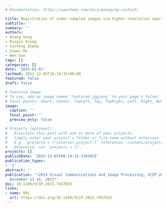 ```yaml
---
# Documentation: https://wowchemy.com/docs/managing-content/

title: Registration of under-sampled images via higher resolution spectrum restoration
subtitle: ''
summary: ''
authors:
- Qiang Song
- Ruiqin Xiong
- Xinfeng Zhang
- Siwei Ma
- Wen Gao
tags: []
categories: []
date: '2015-01-01'
lastmod: 2022-12-05T16:14:32+08:00
featured: false
draft: false

# Featured image
# To use, add an image named `featured.jpg/png` to your page's folder.
# Focal points: Smart, Center, TopLeft, Top, TopRight, Left, Right, BottomLeft, Bottom, BottomRight.
image:
  caption: ''
  focal_point: ''
  preview_only: false

# Projects (optional).
#   Associate this post with one or more of your projects.
#   Simply enter your project's folder or file name without extension.
#   E.g. `projects = ["internal-project"]` references `content/project/deep-learning/index.md`.
#   Otherwise, set `projects = []`.
projects: []
publishDate: '2022-12-05T08:14:32.139345Z'
publication_types:
- '1'
abstract: ''
publication: '*2015 Visual Communications and Image Processing, VCIP 2015, Singapore,
  December 13-16, 2015*'
doi: 10.1109/VCIP.2015.7457925
links:
- name: URL
  url: https://doi.org/10.1109/VCIP.2015.7457925
---
```

